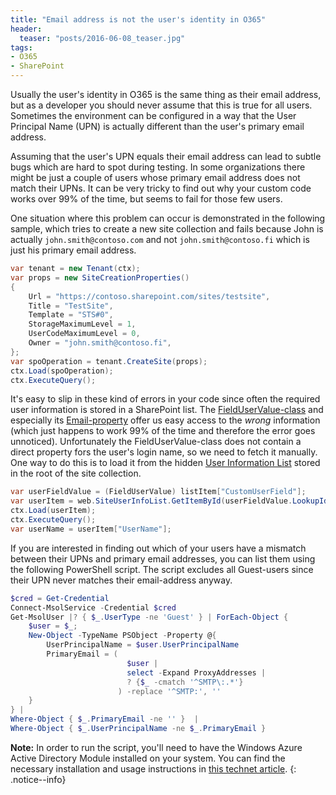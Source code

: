 ```yaml
---
title: "Email address is not the user's identity in O365"
header:
  teaser: "posts/2016-06-08_teaser.jpg"
tags:
- O365
- SharePoint
---
```


Usually the user's identity in O365 is the same thing as their email address, but 
as a developer you should never assume that this is true for all users. 
Sometimes the environment can be configured in a way that the User Principal Name (UPN) is 
actually different than the user's primary email address.

Assuming that the user's UPN equals their email address can lead to subtle bugs which are 
hard to spot during testing. In some organizations there might be just a couple of users 
whose primary email address does not match their UPNs. It can be very tricky to find out 
why your custom code works over 99% of the time, but seems to fail for those few users.

One situation where this problem can occur is demonstrated in the following sample, which 
tries to create a new site collection and fails because John  is actually 
`john.smith@contoso.com` and not `john.smith@contoso.fi` which is just his primary email
address.

```cs
var tenant = new Tenant(ctx);
var props = new SiteCreationProperties()
{
    Url = "https://contoso.sharepoint.com/sites/testsite",
    Title = "TestSite",
    Template = "STS#0",
    StorageMaximumLevel = 1,
    UserCodeMaximumLevel = 0,
    Owner = "john.smith@contoso.fi",
};
var spoOperation = tenant.CreateSite(props);
ctx.Load(spoOperation);
ctx.ExecuteQuery();
```

It's easy to slip in these kind of errors in your code since often the required user information
is stored in a SharePoint list. The [FieldUserValue-class](https://msdn.microsoft.com/en-us/library/microsoft.sharepoint.client.fielduservalue.aspx)
and especially its [Email-property](https://msdn.microsoft.com/en-us/library/microsoft.sharepoint.client.fielduservalue.email.aspx) 
offer us easy access to the *wrong* information (which just happens to work 99% of the time and therefore the error goes unnoticed).
Unfortunately the FieldUserValue-class does not contain a direct property fors the user's login name, 
so we need to fetch it manually. One way to do this is to load it from the hidden 
[User Information List](https://gallery.technet.microsoft.com/User-Information-List-in-8b420e8c) stored in the root of the site collection.

```cs
var userFieldValue = (FieldUserValue) listItem["CustomUserField"];
var userItem = web.SiteUserInfoList.GetItemById(userFieldValue.LookupId);
ctx.Load(userItem);
ctx.ExecuteQuery();
var userName = userItem["UserName"];
```

If you are interested in finding out which of your users have a mismatch between their
UPNs and primary email addresses, you can list them using the following PowerShell script. The script
excludes all Guest-users since their UPN never matches their email-address anyway.

```powershell
$cred = Get-Credential
Connect-MsolService -Credential $cred
Get-MsolUser |? { $_.UserType -ne 'Guest' } | ForEach-Object {
    $user = $_;
    New-Object -TypeName PSObject -Property @{
        UserPrincipalName = $user.UserPrincipalName
        PrimaryEmail = (
                          $user | 
                          select -Expand ProxyAddresses |
                          ? {$_ -cmatch '^SMTP\:.*'}
                        ) -replace '^SMTP:', ''
    }
} | 
Where-Object { $_.PrimaryEmail -ne '' }  | 
Where-Object { $_.UserPrincipalName -ne $_.PrimaryEmail } 
```

**Note:** In order to run the script, you'll need to have the Windows Azure Active Directory Module installed on your system.
You can find the necessary installation and usage instructions in [this technet article](https://technet.microsoft.com/en-us/library/dn975125.aspx).
{: .notice--info}
